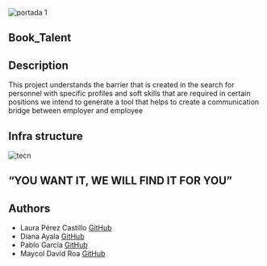 ![portada 1](https://user-images.githubusercontent.com/85509333/177764684-416660ea-878c-47e7-83e9-60726450dc3e.jpg)

## Book_Talent ##

## Description ##

This project understands the barrier that is created in the search for personnel with specific profiles and soft skills that are required in certain positions we intend to generate a tool that helps to create a communication bridge between employer and employee

## Infra structure ##

![tecn](https://user-images.githubusercontent.com/85509333/177769045-440710f1-6f7f-47cb-84ac-9dc3b14c6cf1.jpeg)

## “YOU WANT IT, WE WILL FIND IT FOR YOU”
## Authors

* Laura Pérez Castillo [GitHub](https://github.com/lperezcas16)
* Diana Ayala [GitHub](https://github.com/dmac24)
* Pablo García [GitHub](https://github.com/PabloOsorix)
* Maycol David Roa [GitHub](https://github.com/maycolroa)
